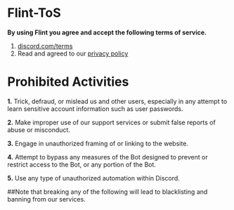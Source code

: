 # Flint-ToS

**By using Flint you agree and accept the following terms of service.**

1. [discord.com/terms](https://discord.com/terms)
2. Read and agreed to our [privacy policy](https://github.com/NotAditya01/Flint-privacy-policy/blob/main/PrivacyPolicy.md)

# Prohibited Activities

**1.** Trick, defraud, or mislead us and other users, especially in any attempt to learn sensitive account information such as user passwords.

**2.** Make improper use of our support services or submit false reports of abuse or misconduct.

**3.** Engage in unauthorized framing of or linking to the website.

**4.** Attempt to bypass any measures of the Bot designed to prevent or restrict access to the Bot, or any portion of the Bot.

**5.** Use any type of unauthorized automation within Discord.


##Note that breaking any of the following will lead to blacklisting and banning from our services.

